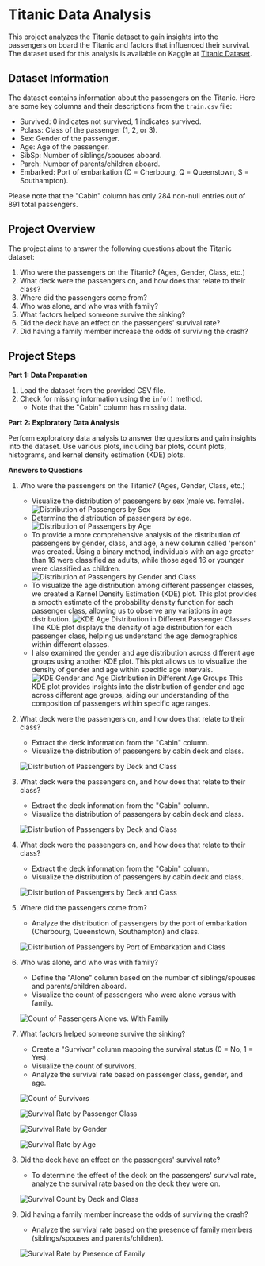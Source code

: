 # Titanic Data Analysis

This project analyzes the Titanic dataset to gain insights into the passengers on board the Titanic and factors that influenced their survival. The dataset used for this analysis is available on Kaggle at [Titanic Dataset](https://www.kaggle.com/c/titanic/data).

## Dataset Information

The dataset contains information about the passengers on the Titanic. Here are some key columns and their descriptions from the `train.csv` file:

- Survived: 0 indicates not survived, 1 indicates survived.
- Pclass: Class of the passenger (1, 2, or 3).
- Sex: Gender of the passenger.
- Age: Age of the passenger.
- SibSp: Number of siblings/spouses aboard.
- Parch: Number of parents/children aboard.
- Embarked: Port of embarkation (C = Cherbourg, Q = Queenstown, S = Southampton).

Please note that the "Cabin" column has only 284 non-null entries out of 891 total passengers.

## Project Overview

The project aims to answer the following questions about the Titanic dataset:

1. Who were the passengers on the Titanic? (Ages, Gender, Class, etc.)
2. What deck were the passengers on, and how does that relate to their class?
3. Where did the passengers come from?
4. Who was alone, and who was with family?
5. What factors helped someone survive the sinking?
6. Did the deck have an effect on the passengers' survival rate?
7. Did having a family member increase the odds of surviving the crash?

## Project Steps

**Part 1: Data Preparation**

1. Load the dataset from the provided CSV file.
2. Check for missing information using the `info()` method.
   - Note that the "Cabin" column has missing data.

**Part 2: Exploratory Data Analysis**

Perform exploratory data analysis to answer the questions and gain insights into the dataset. Use various plots, including bar plots, count plots, histograms, and kernel density estimation (KDE) plots.

**Answers to Questions** 

1. Who were the passengers on the Titanic? (Ages, Gender, Class, etc.)

   - Visualize the distribution of passengers by sex (male vs. female).
![Distribution of Passengers by Sex](https://github.com/drostark/Titanic-Data-Analysis/assets/52506085/6872f639-59c8-4c92-a9e4-5fda5e6de422)
   - Determine the distribution of passengers by age.
![Distribution of Passengers by Age](https://github.com/drostark/Titanic-Data-Analysis/assets/52506085/9500b072-80ac-460c-8ee6-50c9db80438a)
   - To provide a more comprehensive analysis of the distribution of passengers by gender, class, and age, a new column called 'person' was created. Using a binary method, individuals with an age greater than 16 were classified as adults, while those aged 16 or younger were classified as children.
![Distribution of Passengers by Gender and Class](https://github.com/drostark/Titanic-Data-Analysis/assets/52506085/271a7bc7-cb80-45f9-ab0a-931f858c9f7a)
   - To visualize the age distribution among different passenger classes, we created a Kernel Density Estimation (KDE) plot. This plot provides a smooth estimate of the probability density function for each passenger class, allowing us to observe any variations in age distribution.
![KDE Age Distribution in Different Passenger Classes](https://github.com/drostark/Titanic-Data-Analysis/assets/52506085/183f1b48-b359-405e-972d-7ca1b421511c)
The KDE plot displays the density of age distribution for each passenger class, helping us understand the age demographics within different classes.
   - I also examined the gender and age distribution across different age groups using another KDE plot. This plot allows us to visualize the density of gender and age within specific age intervals.
![KDE Gender and Age Distribution in Different Age Groups](https://github.com/drostark/Titanic-Data-Analysis/assets/52506085/81e39e7e-493c-49db-b75e-3575ccd26dcf)
This KDE plot provides insights into the distribution of gender and age across different age groups, aiding our understanding of the composition of passengers within specific age ranges.

2. What deck were the passengers on, and how does that relate to their class?

   - Extract the deck information from the "Cabin" column.
   - Visualize the distribution of passengers by cabin deck and class.

   ![Distribution of Passengers by Deck and Class](plot4.png)


3. What deck were the passengers on, and how does that relate to their class?

   - Extract the deck information from the "Cabin" column.
   - Visualize the distribution of passengers by cabin deck and class.

   ![Distribution of Passengers by Deck and Class](plot4.png)

4. What deck were the passengers on, and how does that relate to their class?

   - Extract the deck information from the "Cabin" column.
   - Visualize the distribution of passengers by cabin deck and class.

   ![Distribution of Passengers by Deck and Class](plot4.png)

5. Where did the passengers come from?

   - Analyze the distribution of passengers by the port of embarkation (Cherbourg, Queenstown, Southampton) and class.

   ![Distribution of Passengers by Port of Embarkation and Class](plot5.png)

6. Who was alone, and who was with family?

   - Define the "Alone" column based on the number of siblings/spouses and parents/children aboard.
   - Visualize the count of passengers who were alone versus with family.

   ![Count of Passengers Alone vs. With Family](plot6.png)

7. What factors helped someone survive the sinking?

   - Create a "Survivor" column mapping the survival status (0 = No, 1 = Yes).
   - Visualize the count of survivors.
   - Analyze the survival rate based on passenger class, gender, and age.

   ![Count of Survivors](plot7.png)
   
   ![Survival Rate by Passenger Class](plot8.png)
   
   ![Survival Rate by Gender](plot9.png)
   
   ![Survival Rate by Age](plot10.png)

8. Did the deck have an effect on the passengers' survival rate?

   - To determine the effect of the deck on the passengers' survival rate, analyze the survival rate based on the deck they were on.

   ![Survival Count by Deck and Class](plot11.png)

9. Did having a family member increase the odds of surviving the crash?

   - Analyze the survival rate based on the presence of family members (siblings/spouses and parents/children).

   ![Survival Rate by Presence of Family](plot12.png)
